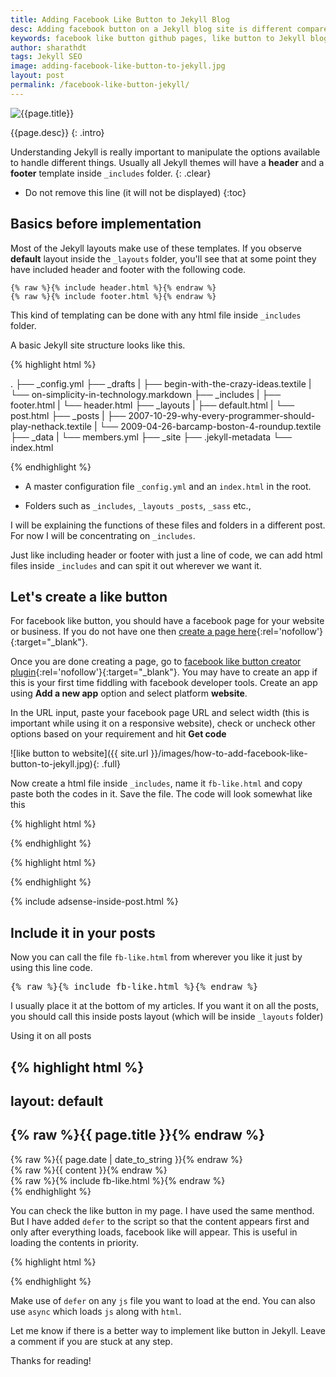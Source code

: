 ```yaml
---
title: Adding Facebook Like Button to Jekyll Blog
desc: Adding facebook button on a Jekyll blog site is different compared to HTML sites. This is because Jekyll blogs have the advantage of including html files which are inside _includes folder. We are taking advantage of this option! 
keywords: facebook like button github pages, like button to Jekyll blog
author: sharathdt
tags: Jekyll SEO
image: adding-facebook-like-button-to-jekyll.jpg
layout: post
permalink: /facebook-like-button-jekyll/
---
```


<img alt="{{page.title}}" title="{{page.title}}" itemprop="thumbnailUrl" class="left half noborder" src="/thumbs/{{page.image}}">

<i class="fa fa-quote-left fa-3x fa-pull-left fa-border"></i>{{page.desc}}
{: .intro}

Understanding Jekyll is really important to manipulate the options available to handle different things. Usually all Jekyll themes will have a **header** and a **footer** template inside ```_includes``` folder.
{: .clear}

<div class="clear"></div>   


* Do not remove this line (it will not be displayed) 
{:toc}


## Basics before implementation

Most of the Jekyll layouts make use of these templates. If you observe **default** layout inside    the ```_layouts``` folder, you'll see that  at some point they have included header and footer with the following code.

```{% raw %}{% include header.html %}{% endraw %}```
<br />
```{% raw %}{% include footer.html %}{% endraw %}```

This kind of templating can be done with any html file inside ```_includes``` folder. 

A basic Jekyll site structure looks like this. 


{% highlight html %}

.
├── _config.yml
├── _drafts
|   ├── begin-with-the-crazy-ideas.textile
|   └── on-simplicity-in-technology.markdown
├── _includes
|   ├── footer.html
|   └── header.html
├── _layouts
|   ├── default.html
|   └── post.html
├── _posts
|   ├── 2007-10-29-why-every-programmer-should-play-nethack.textile
|   └── 2009-04-26-barcamp-boston-4-roundup.textile
├── _data
|   └── members.yml
├── _site
├── .jekyll-metadata
└── index.html

{% endhighlight %}

* A master configuration file ```_config.yml``` and an ```index.html``` in the root.

* Folders such as ```_includes```, ```_layouts``` ```_posts```, ```_sass``` etc.,

I will be explaining the functions of these files and folders in a different post. For now I will be concentrating on ```_includes```.

Just like including header or footer with just a line of code, we can add html files inside ```_includes``` and can spit it out wherever we want it.

## Let's create a like button
For facebook like button, you should have a facebook page for your website or business. If you do not have one then [create a page here](https://www.facebook.com/pages/create/){:rel='nofollow'}{:target="_blank"}.

Once you are done creating a page, go to [facebook like button creator plugin](https://developers.facebook.com/docs/plugins/like-button){:rel='nofollow'}{:target="_blank"}. You may have to create an app if this is your first time fiddling with facebook developer tools. Create an app using **Add a new app** option and select platform **website**.

In the URL input, paste your facebook page URL and select width (this is important while using it on a responsive website), check or uncheck other options based on your requirement and hit **Get code**

![like button to website]({{ site.url }}/images/how-to-add-facebook-like-button-to-jekyll.jpg){: .full}

Now create a html file inside ```_includes```, name it ```fb-like.html``` and copy paste both the codes in it. Save the file.
The code will look somewhat like this

{% highlight html %}
<div id="fb-root"></div>
<script>(function(d, s, id) {
  var js, fjs = d.getElementsByTagName(s)[0];
  if (d.getElementById(id)) return;
  js = d.createElement(s); js.id = id;
  js.src = "//connect.facebook.net/en_US/sdk.js#xfbml=1&version=v2.5&appId=1409800511270506";
  fjs.parentNode.insertBefore(js, fjs);
}(document, 'script', 'facebook-jssdk'));</script>
{% endhighlight %}

{% highlight html %}
<div class="fb-like" data-href="https://developers.facebook.com/docs/plugins/" data-layout="standard" data-action="like" data-show-faces="true" data-share="true"></div>
{% endhighlight %}

{% include adsense-inside-post.html %}

## Include it in your posts
 Now you can call the file ```fb-like.html``` from wherever you like it just by using this line code. 
 <pre>{% raw %}{% include fb-like.html %}{% endraw %}</pre>
 
I usually place it at the bottom of my articles. If you want it on all the posts, you should call this inside posts layout (which will be inside ```_layouts``` folder)
 
Using it on all posts
 
{% highlight html %}
---
layout: default
---
<article id="post-page" >
    <h2>{% raw %}{{ page.title }}{% endraw %}</h2>        
    <time datetime="{% raw %}{{ page.date | date_to_xmlschema }}{% endraw %}" class="by-line" >{% raw %}{{ page.date | date_to_string }}{% endraw %}</time>
    <div class="content" >
         {% raw %}{{ content }}{% endraw %}
    </div>    
    {% raw %}{% include  fb-like.html %}{% endraw %}
     
</article>
 {% endhighlight %}

You can check the like button in my page. I have used the same menthod. But I have added ```defer``` to the script so that the content appears first and only after everything loads, facebook like will appear. This is useful in loading the contents in priority.

{% highlight html %}
<script defer>(function(d, s, id) {
.
.
.
</script>
{% endhighlight %}

Make use of ```defer``` on any ```js``` file you want to load at the end. You can also use ```async``` which loads ```js``` along with ```html```.

Let me know if there is a better way to implement like button in Jekyll. Leave a comment if you are stuck at any step.

Thanks for reading!
